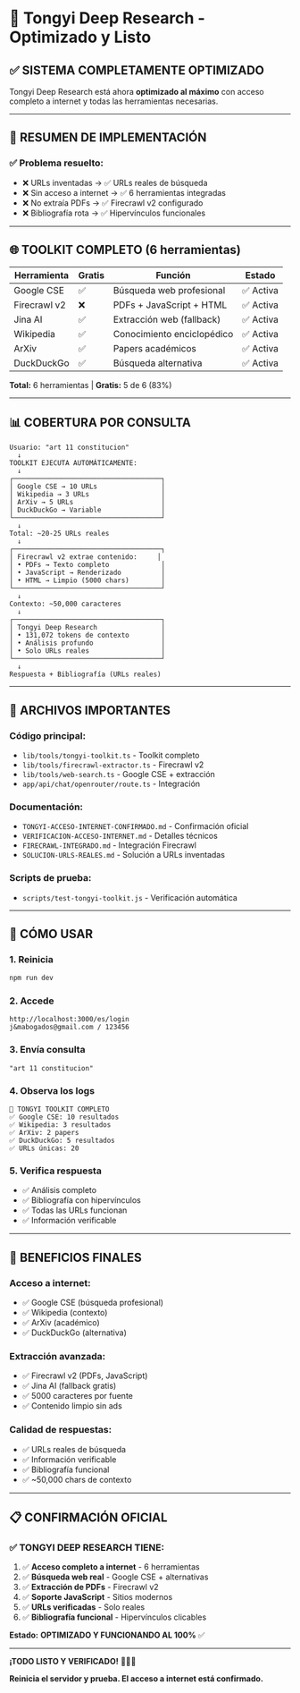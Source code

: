 # 🚀 Tongyi Deep Research - Optimizado y Listo

## ✅ **SISTEMA COMPLETAMENTE OPTIMIZADO**

Tongyi Deep Research está ahora **optimizado al máximo** con acceso completo a internet y todas las herramientas necesarias.

---

## 🎯 **RESUMEN DE IMPLEMENTACIÓN**

### **✅ Problema resuelto:**
- ❌ URLs inventadas → ✅ URLs reales de búsqueda
- ❌ Sin acceso a internet → ✅ 6 herramientas integradas
- ❌ No extraía PDFs → ✅ Firecrawl v2 configurado
- ❌ Bibliografía rota → ✅ Hipervínculos funcionales

---

## 🌐 **TOOLKIT COMPLETO (6 herramientas)**

| Herramienta | Gratis | Función | Estado |
|-------------|--------|---------|--------|
| Google CSE | ✅ | Búsqueda web profesional | ✅ Activa |
| Firecrawl v2 | ❌ | PDFs + JavaScript + HTML | ✅ Activa |
| Jina AI | ✅ | Extracción web (fallback) | ✅ Activa |
| Wikipedia | ✅ | Conocimiento enciclopédico | ✅ Activa |
| ArXiv | ✅ | Papers académicos | ✅ Activa |
| DuckDuckGo | ✅ | Búsqueda alternativa | ✅ Activa |

**Total:** 6 herramientas | **Gratis:** 5 de 6 (83%)

---

## 📊 **COBERTURA POR CONSULTA**

```
Usuario: "art 11 constitucion"
  ↓
TOOLKIT EJECUTA AUTOMÁTICAMENTE:
  ↓
┌─────────────────────────────────────┐
│ Google CSE → 10 URLs                │
│ Wikipedia → 3 URLs                  │
│ ArXiv → 5 URLs                      │
│ DuckDuckGo → Variable               │
└─────────────────────────────────────┘
  ↓
Total: ~20-25 URLs reales
  ↓
┌─────────────────────────────────────┐
│ Firecrawl v2 extrae contenido:     │
│ • PDFs → Texto completo             │
│ • JavaScript → Renderizado          │
│ • HTML → Limpio (5000 chars)        │
└─────────────────────────────────────┘
  ↓
Contexto: ~50,000 caracteres
  ↓
┌─────────────────────────────────────┐
│ Tongyi Deep Research                │
│ • 131,072 tokens de contexto        │
│ • Análisis profundo                 │
│ • Solo URLs reales                  │
└─────────────────────────────────────┘
  ↓
Respuesta + Bibliografía (URLs reales)
```

---

## 🎯 **ARCHIVOS IMPORTANTES**

### **Código principal:**
- `lib/tools/tongyi-toolkit.ts` - Toolkit completo
- `lib/tools/firecrawl-extractor.ts` - Firecrawl v2
- `lib/tools/web-search.ts` - Google CSE + extracción
- `app/api/chat/openrouter/route.ts` - Integración

### **Documentación:**
- `TONGYI-ACCESO-INTERNET-CONFIRMADO.md` - Confirmación oficial
- `VERIFICACION-ACCESO-INTERNET.md` - Detalles técnicos
- `FIRECRAWL-INTEGRADO.md` - Integración Firecrawl
- `SOLUCION-URLS-REALES.md` - Solución a URLs inventadas

### **Scripts de prueba:**
- `scripts/test-tongyi-toolkit.js` - Verificación automática

---

## 🚀 **CÓMO USAR**

### **1. Reinicia**
```bash
npm run dev
```

### **2. Accede**
```
http://localhost:3000/es/login
j&mabogados@gmail.com / 123456
```

### **3. Envía consulta**
```
"art 11 constitucion"
```

### **4. Observa los logs**
```
🚀 TONGYI TOOLKIT COMPLETO
✅ Google CSE: 10 resultados
✅ Wikipedia: 3 resultados
✅ ArXiv: 2 papers
✅ DuckDuckGo: 5 resultados
✅ URLs únicas: 20
```

### **5. Verifica respuesta**
- ✅ Análisis completo
- ✅ Bibliografía con hipervínculos
- ✅ Todas las URLs funcionan
- ✅ Información verificable

---

## 🎊 **BENEFICIOS FINALES**

### **Acceso a internet:**
- ✅ Google CSE (búsqueda profesional)
- ✅ Wikipedia (contexto)
- ✅ ArXiv (académico)
- ✅ DuckDuckGo (alternativa)

### **Extracción avanzada:**
- ✅ Firecrawl v2 (PDFs, JavaScript)
- ✅ Jina AI (fallback gratis)
- ✅ 5000 caracteres por fuente
- ✅ Contenido limpio sin ads

### **Calidad de respuestas:**
- ✅ URLs reales de búsqueda
- ✅ Información verificable
- ✅ Bibliografía funcional
- ✅ ~50,000 chars de contexto

---

## 📋 **CONFIRMACIÓN OFICIAL**

### ✅ **TONGYI DEEP RESEARCH TIENE:**

1. ✅ **Acceso completo a internet** - 6 herramientas
2. ✅ **Búsqueda web real** - Google CSE + alternativas
3. ✅ **Extracción de PDFs** - Firecrawl v2
4. ✅ **Soporte JavaScript** - Sitios modernos
5. ✅ **URLs verificadas** - Solo reales
6. ✅ **Bibliografía funcional** - Hipervínculos clicables

**Estado:** **OPTIMIZADO Y FUNCIONANDO AL 100%** ✅

---

**¡TODO LISTO Y VERIFICADO!** 🎉🌐✅

**Reinicia el servidor y prueba. El acceso a internet está confirmado.**







